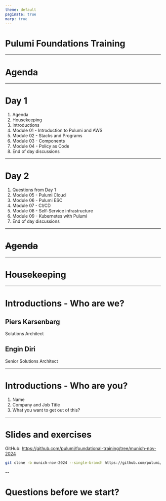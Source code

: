 ```yaml
---
theme: default
paginate: true
marp: true
---
```


# Pulumi Foundations Training

---

# Agenda

---

# Day 1

1. Agenda
1. Housekeeping
1. Introductions
1. Module 01 - Introduction to Pulumi and AWS
1. Module 02 - Stacks and Programs
1. Module 03 - Components
1. Module 04 - Policy as Code
1. End of day discussions

---

# Day 2

1. Questions from Day 1
1. Module 05 - Pulumi Cloud
1. Module 06 - Pulumi ESC
1. Module 07 - CI/CD
1. Module 08 - Self-Service infrastructure
1. Module 09 - Kubernetes with Pulumi
1. End of day discussions

---

# ~~Agenda~~

--- 

# Housekeeping

---

# Introductions - Who are we?

## Piers Karsenbarg

Solutions Architect

## Engin Diri

Senior Solutions Architect

---

# Introductions - Who are you?

1. Name
1. Company and Job Title
1. What you want to get out of this?

---

# Slides and exercises

GitHub: https://github.com/pulumi/foundational-training/tree/munich-nov-2024

```bash
git clone -b munich-nov-2024 --single-branch https://github.com/pulumi/foundational-training
```

--

# Questions before we start?
